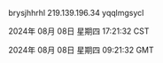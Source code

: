 brysjhhrhl 219.139.196.34 yqqlmgsycl

2024年 08月 08日 星期四 17:21:32 CST

2024年 08月 08日 星期四 09:21:32 GMT
